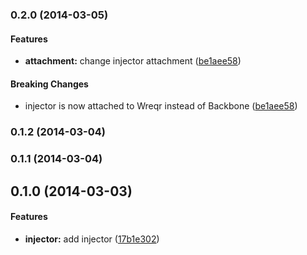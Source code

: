 <a name="0.2.0"></a>
### 0.2.0 (2014-03-05)


#### Features

* **attachment:** change injector attachment ([be1aee58](http://github.com/stephanebachelier/wreqr.injector/commit/be1aee58c1ce9414af4de74c1713d15a1cd8234d))


#### Breaking Changes

* injector is now attached to Wreqr instead of Backbone
 ([be1aee58](http://github.com/stephanebachelier/wreqr.injector/commit/be1aee58c1ce9414af4de74c1713d15a1cd8234d))


<a name="0.1.2"></a>
### 0.1.2 (2014-03-04)


<a name="0.1.1"></a>
### 0.1.1 (2014-03-04)


<a name="0.1.0"></a>
## 0.1.0 (2014-03-03)


#### Features

* **injector:** add injector ([17b1e302](http://github.com/stephanebachelier/backbone-injector/commit/17b1e30249ac2444cdb1a344c37872232d665de9))


